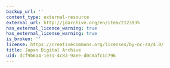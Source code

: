 ```yaml
---
backup_url: ''
content_type: external-resource
external_url: http://jdarchive.org/en/item/2123935
has_external_licence_warning: true
has_external_license_warning: true
is_broken: ''
license: https://creativecommons.org/licenses/by-nc-sa/4.0/
title: Japan Digital Archive
uid: dcf9b6a4-1e71-4c83-9aee-d0c8afc1c796
---
```

